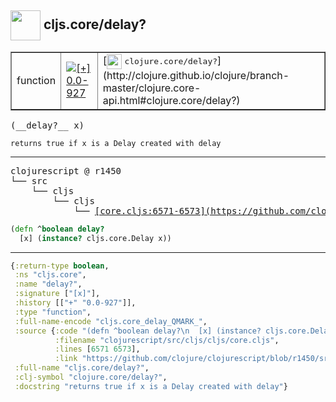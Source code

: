 ## <img width="48px" valign="middle" src="http://i.imgur.com/Hi20huC.png"> cljs.core/delay?

 <table border="1">
<tr>
<td>function</td>
<td><a href="https://github.com/cljsinfo/api-refs/tree/0.0-927"><img valign="middle" alt="[+] 0.0-927" src="https://img.shields.io/badge/+-0.0--927-lightgrey.svg"></a> </td>
<td>
[<img height="24px" valign="middle" src="http://i.imgur.com/1GjPKvB.png"> <samp>clojure.core/delay?</samp>](http://clojure.github.io/clojure/branch-master/clojure.core-api.html#clojure.core/delay?)
</td>
</tr>
</table>

 <samp>
(__delay?__ x)<br>
</samp>

```
returns true if x is a Delay created with delay
```

---

 <pre>
clojurescript @ r1450
└── src
    └── cljs
        └── cljs
            └── <ins>[core.cljs:6571-6573](https://github.com/clojure/clojurescript/blob/r1450/src/cljs/cljs/core.cljs#L6571-L6573)</ins>
</pre>

```clj
(defn ^boolean delay?
  [x] (instance? cljs.core.Delay x))
```


---

```clj
{:return-type boolean,
 :ns "cljs.core",
 :name "delay?",
 :signature ["[x]"],
 :history [["+" "0.0-927"]],
 :type "function",
 :full-name-encode "cljs.core_delay_QMARK_",
 :source {:code "(defn ^boolean delay?\n  [x] (instance? cljs.core.Delay x))",
          :filename "clojurescript/src/cljs/cljs/core.cljs",
          :lines [6571 6573],
          :link "https://github.com/clojure/clojurescript/blob/r1450/src/cljs/cljs/core.cljs#L6571-L6573"},
 :full-name "cljs.core/delay?",
 :clj-symbol "clojure.core/delay?",
 :docstring "returns true if x is a Delay created with delay"}

```
